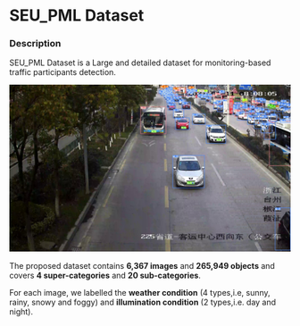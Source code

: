 # SEU_PML Dataset


### Description
SEU_PML Dataset is a Large and detailed dataset for monitoring-based traffic participants detection. 

![image](./images/180.jpg)

The proposed dataset contains **6,367 images** and **265,949 objects** and covers **4 super-categories** and **20 sub-categories**.

For each image, we labelled the **weather condition** (4 types,i.e, sunny, rainy, snowy and foggy) and **illumination condition** (2 types,i.e. day and night).

### 
